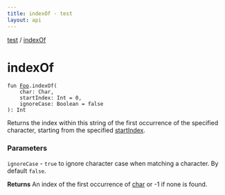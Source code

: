 ```yaml
---
title: indexOf - test
layout: api
---
```


<div class='api-docs-breadcrumbs'><a href="test/index">test</a> / <a href="test/index-of">indexOf</a></div>


# indexOf

<div class="signature"><code><span class="keyword">fun </span><a href="test/-foo/index"><span class="identifier">Foo</span></a><span class="symbol">.</span><span class="identifier">indexOf</span><span class="symbol">(</span><br/>&nbsp;&nbsp;&nbsp;&nbsp;<span class="parameterName">char</span><span class="symbol">:</span>&nbsp;<span class="identifier">Char</span><span class="symbol">, </span><br/>&nbsp;&nbsp;&nbsp;&nbsp;<span class="parameterName">startIndex</span><span class="symbol">:</span>&nbsp;<span class="identifier">Int</span>&nbsp;<span class="symbol">=</span>&nbsp;0<span class="symbol">, </span><br/>&nbsp;&nbsp;&nbsp;&nbsp;<span class="parameterName">ignoreCase</span><span class="symbol">:</span>&nbsp;<span class="identifier">Boolean</span>&nbsp;<span class="symbol">=</span>&nbsp;false<br/><span class="symbol">)</span><span class="symbol">: </span><span class="identifier">Int</span></code><br/>
</div>

Returns the index within this string of the first occurrence of the specified character, starting from the specified <a href="test/index-of#$indexOf(Foo, kotlin.Char, kotlin.Int, kotlin.Boolean)/startIndex">startIndex</a>.


### Parameters

<code>ignoreCase</code> - <code>true</code> to ignore character case when matching a character. By default <code>false</code>.

**Returns**
An index of the first occurrence of <a href="test/index-of#$indexOf(Foo, kotlin.Char, kotlin.Int, kotlin.Boolean)/char">char</a> or -1 if none is found.



